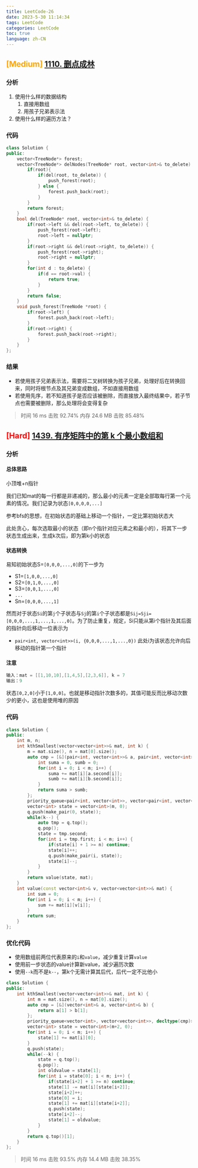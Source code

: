 ```yaml
---
title: LeetCode-26
date: 2023-5-30 11:14:34
tags: LeetCode
categories: LeetCode
toc: true
language: zh-CN
---
```


## <font color="orange">[Medium] </font>[1110. 删点成林](https://leetcode.cn/problems/delete-nodes-and-return-forest/description/)

### 分析

1. 使用什么样的数据结构
   1. 直接用数组
   2. 用孩子兄弟表示法
2. 使用什么样的遍历方法？


### 代码

```c++
class Solution {
public:
    vector<TreeNode*> forest;
    vector<TreeNode*> delNodes(TreeNode* root, vector<int>& to_delete) {
        if(root){
            if(del(root, to_delete)) {
                push_forest(root);
            } else {
                forest.push_back(root);
            }
        }
        return forest;
    }
    bool del(TreeNode* root, vector<int>& to_delete) {
        if(root->left && del(root->left, to_delete)) {
            push_forest(root->left);
            root->left = nullptr;
        }
        if(root->right && del(root->right, to_delete)) {
            push_forest(root->right);
            root->right = nullptr;
        }
        for(int d : to_delete) {
            if(d == root->val) {
                return true;
            }
        }
        return false;
    }
    void push_forest(TreeNode *root) {
        if(root->left) {
            forest.push_back(root->left);
        }
        if(root->right) {
            forest.push_back(root->right);
        }
    }
};
```

### 结果


- 若使用孩子兄弟表示法，需要将二叉树转换为孩子兄弟，处理好后在转换回来，同时将根节点及其兄弟变成数组，不如直接用数组
- 若使用先序，若不知道孩子是否应该被删除，而直接放入最终结果中，若子节点也需要被删除，那么处理将会变得复杂

> 时间 16 ms 击败 92.74% 
> 内存 24.6 MB 击败 85.48%

## <font color="red">[Hard] </font> [1439. 有序矩阵中的第 k 个最小数组和](https://leetcode.cn/problems/find-the-kth-smallest-sum-of-a-matrix-with-sorted-rows/description/)

### 分析

#### 总体思路
小顶堆+n指针

我们已知mat的每一行都是非递减的，那么最小的元素一定是全部取每行第一个元素的情况。我们记录为状态`[0,0,0,0,...]`

参考bfs的思想，在初始状态的基础上移动一个指针，一定比第初始状态大

此处贪心，每次选取最小的状态（即n个指针对应元素之和最小的），将其下一步状态生成出来，生成k次后，即为第k小的状态

#### 状态转换
易知初始状态S=`[0,0,0,...,0]`的下一步为
- S1=`[1,0,0,...,0]`
- S2=`[0,1,0,...,0]`
- S3=`[0,0,1,...,0]`
- `...`
- Sn=`[0,0,0,...,1]`

然而对于状态`Si`的第`j`个子状态与`Sj`的第`i`个子状态都是`Sij=Sji=[0,0,0,...,1,...,1,...,0]`。为了防止重复，规定，Si只能从第i个指针及其后面的指针向后移动一位表示为
- `pair<int, vector<int>>(i, {0,0,0,...,1,...,0})`
此处i为该状态允许向后移动的指针第一个指针

#### 注意
```c++
输入：mat = [[1,10,10],[1,4,5],[2,3,6]], k = 7
输出：9
```

状态`[0,2,0]`小于`[1,0,0]`。也就是移动指针次数多的，其值可能反而比移动次数少的更小，这也是使用堆的原因

### 代码

```c++
class Solution {
public:
    int m, n;
    int kthSmallest(vector<vector<int>>& mat, int k) {
        m = mat.size(), n = mat[0].size();
        auto cmp = [&](pair<int, vector<int>>& a, pair<int, vector<int>>& b) {
            int suma = 0, sumb = 0;
            for(int i = 0; i < m; i++) {
                suma += mat[i][a.second[i]];
                sumb += mat[i][b.second[i]];
            }
            return suma > sumb;
        };
        priority_queue<pair<int, vector<int>>, vector<pair<int, vector<int>>>, decltype(cmp)> q(cmp);
        vector<int> state = vector<int>(m, 0);
        q.push(make_pair(0, state));
        while(k--) {
            auto tmp = q.top();
            q.pop();
            state = tmp.second;
            for(int i = tmp.first; i < m; i++) {
                if(state[i] + 1 >= n) continue;
                state[i]++;
                q.push(make_pair(i, state));
                state[i]--;
            }
        }
        return value(state, mat);
    }
    int value(const vector<int>& v, vector<vector<int>>& mat) {
        int sum = 0;
        for(int i = 0; i < m; i++) {
            sum += mat[i][v[i]];
        }
        return sum;
    }
};
```

### 优化代码

- 使用数组前两位代表原来的`i`和`value`，减少重复计算`value`
- 使用前一步状态的value计算新value，减少遍历次数
- 使用`--k`而不是`k--`，第k个无需计算其后代，后代一定不比他小
```c++
class Solution {
public:
    int kthSmallest(vector<vector<int>>& mat, int k) {
        int m = mat.size(), n = mat[0].size();
        auto cmp = [&](vector<int>& a, vector<int>& b) {
            return a[1] > b[1];
        };
        priority_queue<vector<int>, vector<vector<int>>, decltype(cmp)> q(cmp);
        vector<int> state = vector<int>(m+2, 0);
        for(int i = 0; i < m; i++) {
            state[1] += mat[i][0];
        }
        q.push(state);
        while(--k) {
            state = q.top();
            q.pop();
            int oldvalue = state[1];
            for(int i = state[0]; i < m; i++) {
                if(state[i+2] + 1 >= n) continue;
                state[1] -= mat[i][state[i+2]];
                state[i+2]++;
                state[0] = i;
                state[1] += mat[i][state[i+2]];
                q.push(state);
                state[i+2]--;
                state[1] = oldvalue;
            }
        }
        return q.top()[1];
    }
};
```

> 时间 16 ms 击败 93.5%
> 内存 14.4 MB 击败 38.35%